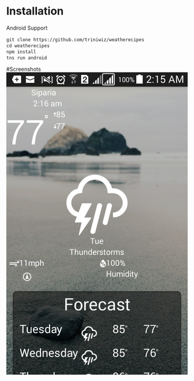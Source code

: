 # Installation

Android Support

```
git clone https://github.com/triniwiz/weatherecipes
cd weatherecipes
npm install
tns run android
```

#Screenshots
![screenshots](/screenshots/Screenshot_2016-06-07-02-16-13.png)
